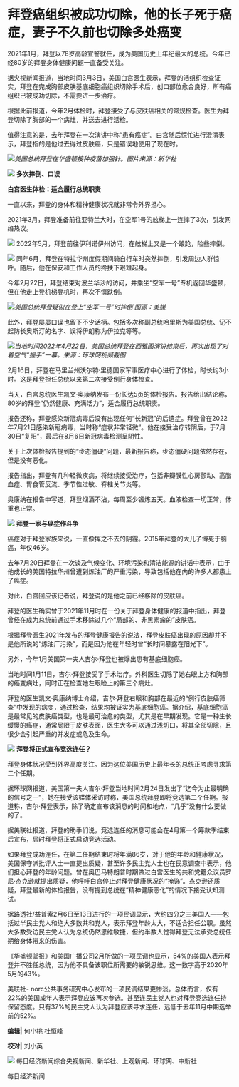 # 拜登癌组织被成功切除，他的长子死于癌症，妻子不久前也切除多处癌变

2021年1月，拜登以78岁高龄宣誓就任，成为美国历史上年纪最大的总统。今年已经80岁的拜登身体健康问题一直备受关注。

据央视新闻报道，当地时间3月3日，美国白宫医生表示，拜登的活组织检查证实，拜登在完成胸部皮肤基底细胞癌组织切除手术后，创口部位愈合良好，所有癌组织已被成功切除，不需要进一步治疗。

根据此前报道，今年2月体检时，拜登接受了与皮肤癌相关的常规检查。医生为拜登切除了胸部的一个病灶，并送去进行活检。

值得注意的是，去年拜登在一次演讲中称“患有癌症”。白宫随后慌忙进行澄清表示，拜登指的是他过去得过皮肤癌，只是错误地使用了现在时。

![](https://inews.gtimg.com/om_bt/Oy7n3uF-HHimgbTEpkjX8eYlwdcK86TMgDGrKYWq0gyzUAA/1000)_美国总统拜登在华盛顿接种疫苗加强针。图片来源：新华社_

![](https://inews.gtimg.com/om_bt/O2XqHvFDGjg71d3vqVU6VwrTKhfiGsfbzJRiajZksF_W0AA/1000)
**多次摔倒、口误**

**白宫医生体检：适合履行总统职责**

一直以来，拜登的身体和精神健康状况就非常令外界担心。

2021年3月，拜登准备前往亚特兰大时，在空军1号的舷梯上一连摔了3次，引发网络热议。

![](https://inews.gtimg.com/om_bt/GVfgdgQPTxg2cEOV_EIoAvKHHCxyKRzPJhEo9xT1ziSdgAA/0)
2022年5月，拜登前往伊利诺伊州访问，在舷梯上又是一个踉跄，险些摔倒。

![](https://inews.gtimg.com/om_bt/GOWaNf4nLwzlosL8NdwVnuMxVZHuJPGAjJSpseGudUamAAA/0)
同年6月，拜登在特拉华州度假期间骑自行车时突然摔倒，引发周边人群惊呼。随后，他在保安和工作人员的搀扶下艰难起身。

今年2月22日，拜登结束对波兰华沙的访问，并乘坐“空军一号”专机返回华盛顿，但在他走上登机梯登机时，再次不慎跌倒。

![](https://inews.gtimg.com/om_bt/Ol0LTJj0t7InTVuSJMwXJRJPvr0HHYcDcSRuVwgS_MpQAAA/1000)_美国总统拜登疑似在登上“空军一号”时摔倒
图源：美媒_

此外，拜登屡屡口误也留下不少话柄。包括多次称副总统哈里斯为美国总统、记不起防长奥斯汀的名字、误将伊朗称为伊拉克等等。

![](https://inews.gtimg.com/om_bt/G-25kBw8G7UzohCzbo3AGRqL3yttIsTvG3ypfU636JrrwAA/0)_当地时间2022年4月22日，美国总统拜登在西雅图演讲结束后，再次出现了对着空气“握手”一幕。来源：环球网视频截图_

2月16日，拜登在马里兰州沃尔特·里德国家军事医疗中心进行了体检，时长约3小时。这是拜登担任总统以来第二次接受例行身体检查。

当天，白宫总统医生凯文·奥康纳发布一份长达5页的体检报告。报告给出结论称，80岁的拜登“仍然健康、充满活力”，适合履行总统职责。

报告还称，拜登感染新冠病毒后没有出现任何“长新冠”的后遗症。拜登曾在2022年7月21日感染新冠病毒，当时称“症状非常轻微”。他在接受治疗转阴后，于7月30日“复阳”，最后在8月6日新冠病毒检测呈阴性。

关于上次体检报告提到的“步态僵硬”问题，最新报告称，步态僵硬问题依然存在，但是没有恶化。

报告指出，拜登有几种轻微疾病，将继续接受治疗，包括非瓣膜性心房颤动、高脂血症、胃食管反流、季节性过敏、脊柱关节炎等。

奥康纳在报告中写道，拜登烟酒不沾，每周至少锻炼五天。血液检查一切正常，体重也正常。

![](https://inews.gtimg.com/om_bt/O2XqHvFDGjg71d3vqVU6VwrTKhfiGsfbzJRiajZksF_W0AA/1000)
**拜登一家与癌症作斗争**

癌症对于拜登家族来说，一直像挥之不去的阴霾。2015年拜登的大儿子博死于脑癌，年仅46岁。

去年7月20日拜登在一次谈及气候变化、环境污染和清洁能源的讲话中表示，由于他成长的美国特拉华州曾遭到炼油厂的严重污染，导致包括他在内的许多人都患上了癌症。

对此，白宫回应该记者说，拜登说的是他之前已经移除的皮肤癌。

拜登的医生确实曾于2021年11月时在一份关于拜登身体健康的报道中指出，拜登曾经在成为总统前通过手术移除过几个“局部的、非黑素瘤的”皮肤癌。

根据拜登医生2021年发布的拜登健康报告的说法，拜登皮肤癌出现的原因却并不是他所说的“炼油厂污染”，而是因为他在年轻时曾“长时间暴露在阳光下”。

另外，今年1月美国第一夫人吉尔·拜登也被爆出患有基底细胞癌。

当地时间1月11日，吉尔·拜登接受了手术治疗。外科医生切除了她右眼上方和胸部的癌变病灶，同时正在检查她左眼睑上的第三个病灶。

拜登的医生凯文·奥康纳博士介绍，吉尔·拜登右眼和胸部在最近的“例行皮肤癌筛查”中发现的病变，通过检查，结果均被证实为基底细胞癌。据介绍，基底细胞癌是最常见的皮肤癌类型，也是最可治愈的类型，尤其是在早期发现。它是一种生长缓慢的癌症，通常局限于皮肤表面，医生大多可以通过浅切口，将其全部切除，且很少会引起严重的并发症或危及生命。

![](https://inews.gtimg.com/om_bt/O2XqHvFDGjg71d3vqVU6VwrTKhfiGsfbzJRiajZksF_W0AA/1000)
**拜登将正式宣布竞选连任？**

拜登身体状况受到外界高度关注。因为这位美国历史上最年长的总统正考虑寻求第二个任期。

据环球网报道，美国第一夫人吉尔·拜登当地时间2月24日发出了“迄今为止最明确的信号之一”，她在接受该媒体采访时称，美国总统拜登即将竞选第二个任期。报道称，吉尔·拜登表示，除了确定宣布该消息的时间和地点，“几乎”没有什么要做的了。

据美联社报道，拜登的助手们说，竞选连任的消息可能会在4月第一个筹款季结束后宣布，届时拜登将正式启动竞选活动。

如果拜登成功连任，在第二任期结束时将年满86岁，对于他的年龄和健康状况，美国保守派批评人士一直提出质疑，甚至许多民主党人士也在民意调查中表示，他们担心拜登的年龄问题。曾在奥巴马特朗普时期做过白宫医生的共和党籍众议员罗尼·杰克逊就提出质疑，他呼吁白宫停止对拜登健康状况的“掩饰”。杰克逊还质疑，拜登最新的体检报告，没有提到总统在“精神健康恶化”的情况下接受认知测试。

据路透社/益普索2月6日至13日进行的一项民调显示，大约四分之三美国人——包括过半民主党人和绝大多数共和党人，表示拜登年龄太大，不适合担任公职。虽然大多数受访民主党人认为总统仍然思维敏捷，但约半数人觉得拜登无法承受总统任期给身体带来的伤害。

《华盛顿邮报》和美国广播公司2月所做的一项民调也显示，54%的美国人表示拜登并不胜任总统，因为他不具备该职位所需要的敏锐思维。这一数字高于2020年5月的43%。

美联社-
norc公共事务研究中心发布的一项民调结果更惨淡。总体而言，仅有22%的美国成年人表示拜登应该再次参选。甚至连民主党人也对拜登竞选连任持保留态度。只有37%的民主党人认为拜登应该寻求连任，远低于去年11月中期选举前的52%。

**编辑|** 何小桃 杜恒峰

**校对|** 刘小英

![](https://inews.gtimg.com/om_bt/OSem4VQo3vYdq3Eq8ziy1cX0LBEUtnY_p8nr0X8oSiGRkAA/1000)
每日经济新闻综合央视新闻、新华社、上观新闻、环球网、中新社

每日经济新闻

